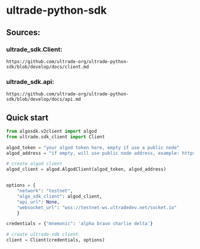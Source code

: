 # ultrade-python-sdk

## Sources:

### ultrade_sdk.Client:

    https://github.com/ultrade-org/ultrade-python-sdk/blob/develop/docs/client.md

### ultrade_sdk.api:

    https://github.com/ultrade-org/ultrade-python-sdk/blob/develop/docs/api.md

## Quick start

```python
from algosdk.v2client import algod
from ultrade.sdk_client import Client

algod_token = "your algod token here, empty if use a public node"
algod_address = "if empty, will use public node address, example: https://node.testnet.algoexplorerapi.io"

# create algod client
algod_client = algod.AlgodClient(algod_token, algod_address)


options = {
    "network": "testnet",
    "algo_sdk_client": algod_client,
    "api_url": None,
    "websocket_url": "wss://testnet-ws.ultradedev.net/socket.io"
    }

credentials = {"mnemonic": 'alpha bravo charlie delta'}

# create ultrade-sdk client
client = Client(credentials, options)
```
